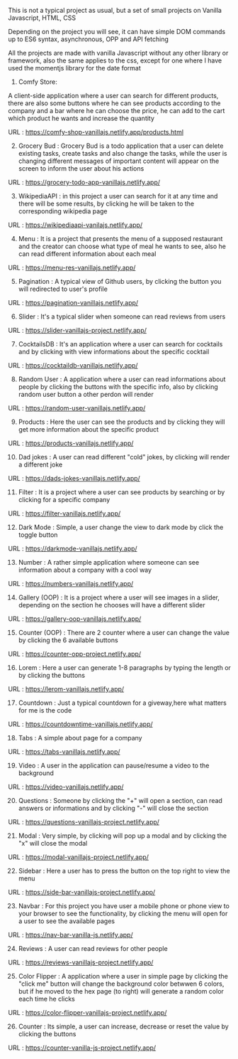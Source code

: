This is not a typical project as usual, but a set of small projects on Vanilla Javascript, HTML, CSS

Depending on the project you will see, it can have simple DOM commands up to ES6 syntax, asynchronous, OPP and API fetching

All the projects are made with vanilla Javascript without any other library or framework, also the same applies to the css, except for one where I have used the momentjs library for the date format

1) Comfy Store:

A client-side application where a user can search for different products, there are also some buttons where he can see products according to the company and a bar where he can choose the price, he can add to the cart which product he wants and increase the quantity

URL : https://comfy-shop-vanillajs.netlify.app/products.html

2) Grocery Bud : Grocery Bud is a todo application that a user can delete existing tasks, create tasks and also change the tasks, while the user is changing different messages of important content will appear on the screen to inform the user about his actions

URL : https://grocery-todo-app-vanillajs.netlify.app/

3) WikipediaAPI : 
in this project a user can search for it at any time and there will be some results, by clicking he will be taken to the corresponding wikipedia page

URL : https://wikipediaapi-vanilajs.netlify.app/

4) Menu : It is a project that presents the menu of a supposed restaurant and the creator can choose what type of meal he wants to see, also he can read different information about each meal

URL : https://menu-res-vanillajs.netlify.app/

5) Pagination : A typical view of Github users, by clicking the button you will redirected to user's profile

URL : https://pagination-vanillajs.netlify.app/

6) Slider : It's a typical slider when someone can read reviews from users

URL : https://slider-vanillajs-project.netlify.app/

7) CocktailsDB : It's an application where a user can search for cocktails and by clicking with view informations about the specific cocktail

URL : https://cocktaildb-vanillajs.netlify.app/

8) Random User : A application where a user can read informations about people by clicking the buttons with the specific info, also by clicking random user button a other perdon will render

URL : https://random-user-vanillajs.netlify.app/

9) Products : Here the user can see the products and by clicking they will get more information about the specific product

URL : https://products-vanillajs.netlify.app/

10) Dad jokes : A user can read different "cold" jokes, by clicking will render a different joke

URL : https://dads-jokes-vanillajs.netlify.app/

11) Filter : It is a project where a user can see products by searching or by clicking for a specific company

URL : https://filter-vanillajs.netlify.app/

12) Dark Mode : Simple, a user change the view to dark mode by click the toggle button

URL : https://darkmode-vanillajs.netlify.app/

13) Number : A rather simple application where someone can see information about a company with a cool way

URL : https://numbers-vanillajs.netlify.app/

14) Gallery (OOP) : It is a project where a user will see images in a slider, depending on the section he chooses will have a different slider

URL : https://gallery-oop-vanillajs.netlify.app/

15) Counter (OOP) : There are 2 counter where a user can change the value by clicking the 6 available buttons

URL : https://counter-opp-project.netlify.app/

16) Lorem : Here a user can generate 1-8 paragraphs by typing the length or by clicking the buttons

URL : https://lerom-vanillajs.netlify.app/

17) Countdown : Just a typical countdown for a giveway,here what matters for me is the code

URL : https://countdowntime-vanillajs.netlify.app/

18) Tabs : A simple about page for a company 

URL : https://tabs-vanillajs.netlify.app/

19) Video : A user in the application can pause/resume a video to the background

URL : https://video-vanillajs.netlify.app/

20) Questions : Someone by clicking the "+" will open a section, can read answers or informations and by clicking "-" will close the section

URL : https://questions-vanillajs-project.netlify.app/

21) Modal : Very simple, by clicking will pop up a modal and by clicking the "x" will close the modal

URL : https://modal-vanillajs-project.netlify.app/

22) Sidebar : Here a user has to press the button on the top right to view the menu 

URL : https://side-bar-vanillajs-project.netlify.app/

23) Navbar : For this project you have user a mobile phone or phone view to your browser to see the functionality, by clicking the menu will open for a user to see the available pages

URL : https://nav-bar-vanilla-js.netlify.app/

24) Reviews : A user can read reviews for other people 

URL : https://reviews-vanillajs-project.netlify.app/

25) Color Flipper : A application where a user in simple page by clicking the "click me" button will change the background color betwwen 6 colors, but if he moved to the hex page (to right) will generate a random color each time he clicks

URL : https://color-flipper-vanillajs-project.netlify.app/

26) Counter : Its simple, a user can increase, decrease or reset the value by clicking the buttons

URL : https://counter-vanilla-js-project.netlify.app/
